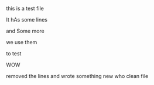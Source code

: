 this is a test file

It hAs some lines

and Some more

we use them

to test

WOW

removed the lines
and wrote something new
who
clean file

